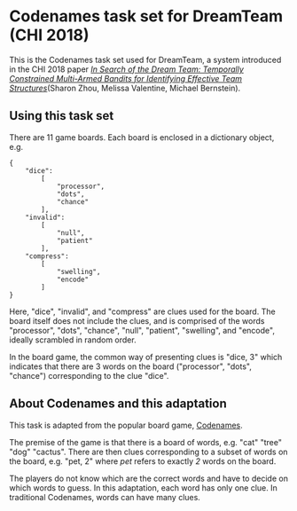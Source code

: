 # Codenames task set for DreamTeam (CHI 2018)

This is the Codenames task set used for DreamTeam, a system introduced in the CHI 2018 paper [*In Search of the Dream Team: Temporally Constrained Multi-Armed Bandits for Identifying Effective Team Structures*](http://hci.stanford.edu/publications/2018/dreamteam/zhou_sharon_dreamteam.pdf)(Sharon Zhou, Melissa Valentine, Michael Bernstein). 

## Using this task set
There are 11 game boards. Each board is enclosed in a dictionary object, e.g. 

```
{
    "dice":
        [
            "processor",
            "dots",
            "chance"
        ],
    "invalid":
        [
            "null",
            "patient"
        ],
    "compress":
        [
            "swelling",
            "encode"
        ]
}
```

Here, "dice", "invalid", and "compress" are clues used for the board. The board itself does not include the clues, and is comprised of the words "processor", "dots", "chance", "null", "patient", "swelling", and "encode", ideally scrambled in random order. 

In the board game, the common way of presenting clues is "dice, 3" which indicates that there are 3 words on the board ("processor", "dots", "chance") corresponding to the clue "dice".

## About Codenames and this adaptation
This task is adapted from the popular board game, [Codenames](https://en.wikipedia.org/wiki/Codenames_(board_game)). 

The premise of the game is that there is a board of words, e.g. "cat" "tree" "dog" "cactus". There are then clues corresponding to a subset of words on the board, e.g. "pet, 2" where *pet* refers to exactly *2* words on the board. 

The players do not know which are the correct words and have to decide on which words to guess. In this adaptation, each word has only one clue. In traditional Codenames, words can have many clues.